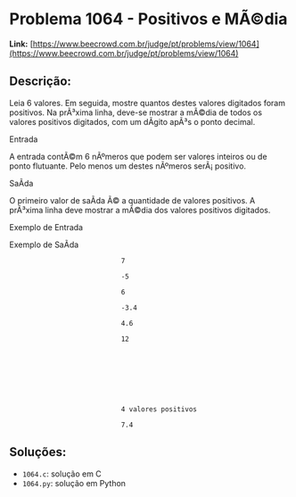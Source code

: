 # Problema 1064 - Positivos e MÃ©dia

**Link:** [https://www.beecrowd.com.br/judge/pt/problems/view/1064](https://www.beecrowd.com.br/judge/pt/problems/view/1064)

## Descrição:
Leia 6 valores. Em seguida, mostre quantos destes valores digitados foram positivos. Na prÃ³xima linha, deve-se mostrar a mÃ©dia de todos os valores positivos digitados, com um dÃ­gito apÃ³s o ponto decimal.




Entrada




A entrada contÃ©m 6 nÃºmeros que podem ser valores inteiros ou de ponto flutuante. Pelo menos um destes nÃºmeros serÃ¡ positivo.




SaÃ­da




O primeiro valor de saÃ­da Ã© a quantidade de valores positivos. A prÃ³xima linha deve mostrar a mÃ©dia dos valores positivos digitados.












Exemplo de Entrada


Exemplo de SaÃ­da













                                7

                                -5

                                6

                                -3.4

                                4.6

                                12
                            







                                4 valores positivos

                                7.4

## Soluções:
- `1064.c`: solução em C
- `1064.py`: solução em Python
